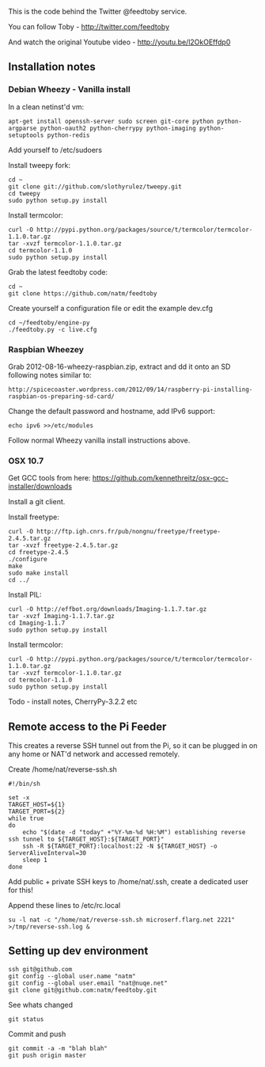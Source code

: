 This is the code behind the Twitter @feedtoby service.

You can follow Toby - http://twitter.com/feedtoby

And watch the original Youtube video - http://youtu.be/l2OkOEffdp0

Installation notes
------------------

### Debian Wheezy - Vanilla install

In a clean netinst'd vm:

    apt-get install openssh-server sudo screen git-core python python-argparse python-oauth2 python-cherrypy python-imaging python-setuptools python-redis

Add yourself to /etc/sudoers

Install tweepy fork:

    cd ~
    git clone git://github.com/slothyrulez/tweepy.git
    cd tweepy
    sudo python setup.py install

Install termcolor:

    curl -O http://pypi.python.org/packages/source/t/termcolor/termcolor-1.1.0.tar.gz
    tar -xvzf termcolor-1.1.0.tar.gz
    cd termcolor-1.1.0
    sudo python setup.py install
    
Grab the latest feedtoby code:

    cd ~
    git clone https://github.com/natm/feedtoby

Create yourself a configuration file or edit the example dev.cfg

    cd ~/feedtoby/engine-py
    ./feedtoby.py -c live.cfg

### Raspbian Wheezey 

Grab 2012-08-16-wheezy-raspbian.zip, extract and dd it onto an SD following notes similar to:

    http://spicecoaster.wordpress.com/2012/09/14/raspberry-pi-installing-raspbian-os-preparing-sd-card/
    
Change the default password and hostname, add IPv6 support:

    echo ipv6 >>/etc/modules
    
Follow normal Wheezy vanilla install instructions above.

### OSX 10.7

Get GCC tools from here: https://github.com/kennethreitz/osx-gcc-installer/downloads

Install a git client.

Install freetype: 

    curl -O http://ftp.igh.cnrs.fr/pub/nongnu/freetype/freetype-2.4.5.tar.gz
    tar -xvzf freetype-2.4.5.tar.gz
    cd freetype-2.4.5
    ./configure
    make
    sudo make install
    cd ../

Install PIL:

    curl -O http://effbot.org/downloads/Imaging-1.1.7.tar.gz
    tar -xvzf Imaging-1.1.7.tar.gz
    cd Imaging-1.1.7
    sudo python setup.py install
 
Install termcolor:

    curl -O http://pypi.python.org/packages/source/t/termcolor/termcolor-1.1.0.tar.gz
    tar -xvzf termcolor-1.1.0.tar.gz
    cd termcolor-1.1.0
    sudo python setup.py install
 
Todo - install notes, CherryPy-3.2.2 etc

Remote access to the Pi Feeder
------------------------------

This creates a reverse SSH tunnel out from the Pi, so it can be plugged in on any home or NAT'd network and accessed remotely.

Create /home/nat/reverse-ssh.sh

    #!/bin/sh
    
    set -x
    TARGET_HOST=${1}
    TARGET_PORT=${2}
    while true
    do
        echo "$(date -d "today" +"%Y-%m-%d %H:%M") establishing reverse ssh tunnel to ${TARGET_HOST}:${TARGET_PORT}"
        ssh -R ${TARGET_PORT}:localhost:22 -N ${TARGET_HOST} -o ServerAliveInterval=30
        sleep 1
    done

Add public + private SSH keys to /home/nat/.ssh, create a dedicated user for this!

Append these lines to /etc/rc.local

    su -l nat -c "/home/nat/reverse-ssh.sh microserf.flarg.net 2221" >/tmp/reverse-ssh.log &
    
    
    
Setting up dev environment
--------------------------

    ssh git@github.com
    git config --global user.name "natm"
    git config --global user.email "nat@nuqe.net"
    git clone git@github.com:natm/feedtoby.git

See whats changed

    git status
    
Commit and push

    git commit -a -m "blah blah"
    git push origin master
